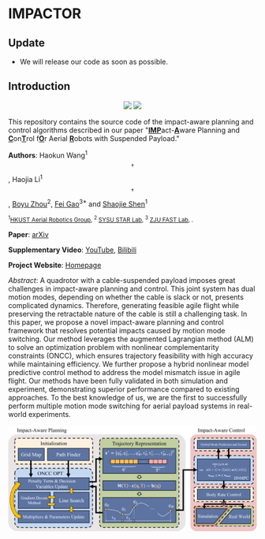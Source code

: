 # IMPACTOR
## Update
- We will release our code as soon as possible.
## Introduction
<div align=center>
  <img src="images/gif-scenario_1.gif" width=400px>
  <img src="images/gif-scenario_2.gif" width=400px>
</div>

This repository contains the source code of the impact-aware planning and control algorithms described in our paper "<u>__IMP__</u>act-<u>__A__</u>ware Planning and <u>__C__</u>on<u>__T__</u>rol f<u>__O__</u>r Aerial <u>__R__</u>obots with Suspended Payload."

__Authors__: Haokun Wang<sup>1$$\dag$$</sup>, Haojia Li<sup>1$$\dag$$</sup>, [Boyu Zhou](https://boyuzhou.net/)<sup>2</sup>, [Fei Gao](http://zju-fast.com/fei-gao/)<sup>3*</sup> and [Shaojie Shen](https://uav.hkust.edu.hk/group/)<sup>1</sup>

<small><sup>1</sup>[HKUST Aerial Robotics Group](https://uav.hkust.edu.hk/), <sup>2</sup> [SYSU STAR Lab](https://boyuzhou.net/), <sup>3</sup> [ZJU FAST Lab](http://zju-fast.com/), .</small>

__Paper__: [arXiv]()

__Supplementary Video__: [YouTube](), [Bilibili]()

__Project Website__: [Homepage](https://sites.google.com/view/suspended-payload/)

_Abstract_: A quadrotor with a cable-suspended payload imposes great challenges in impact-aware planning and control. 
This joint system has dual motion modes, depending on whether the cable is slack or not, presents complicated dynamics. 
Therefore, generating feasible agile flight while preserving the retractable nature of the cable is still a challenging task. 
In this paper, we propose a novel impact-aware planning and control framework that resolves potential impacts caused by motion mode switching. 
Our method leverages the augmented Lagrangian method (ALM) to solve an optimization problem with nonlinear complementarity constraints (ONCC), which ensures trajectory feasibility with high accuracy while maintaining efficiency. 
We further propose a hybrid nonlinear model predictive control method to address the model mismatch issue in agile flight. 
Our methods have been fully validated in both simulation and experiment, demonstrating superior performance compared to existing approaches. 
To the best knowledge of us, we are the first to successfully perform multiple motion mode switching for aerial payload systems in real-world experiments.

![SystemDiagram](images/fig-system_diagram.png)

